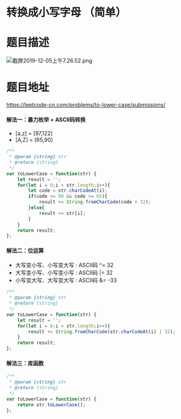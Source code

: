 # 转换成小写字母 （简单）
# 题目描述
![截屏2019-12-05上午7.26.52.png](https://pic.leetcode-cn.com/2981eacde0f821ef0fd751d99bea3f73c92933a84487d874bec22c8d6f0b9b5b-%E6%88%AA%E5%B1%8F2019-12-05%E4%B8%8A%E5%8D%887.26.52.png)
# 题目地址
<https://leetcode-cn.com/problems/to-lower-case/submissions/>
#### 解法一：暴力枚举 + ASCII码转换
+ [a,z] = [97,122]
+ [A,Z] = [65,90]
```javascript
/**
 * @param {string} str
 * @return {string}
 */
var toLowerCase = function(str) {
    let result = '';
    for(let i = 0;i < str.length;i++){
        let code = str.charCodeAt(i);
        if(code <= 90 && code >= 65){
            result += String.fromCharCode(code + 32);
        }else{
            result += str[i];
        }
    }
    return result;
};
```
#### 解法二：位运算
+ 大写变小写、小写变大写 : ASCII码 ^= 32
+ 大写变小写、小写变小写 : ASCII码 |= 32
+ 小写变大写、大写变大写 : ASCII码 &= -33
```javascript
/**
 * @param {string} str
 * @return {string}
 */
var toLowerCase = function(str) {
    let result = '';
    for(let i = 0;i < str.length;i++){
        result += String.fromCharCode(str.charCodeAt(i) | 32);
    }
    return result;
};
```
#### 解法三：库函数
```javascript
/**
 * @param {string} str
 * @return {string}
 */
var toLowerCase = function(str) {
    return str.toLowerCase();
};
```